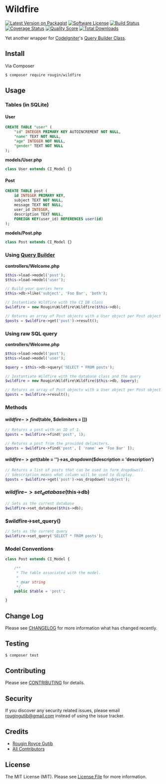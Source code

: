 # Wildfire

[![Latest Version on Packagist][ico-version]][link-packagist]
[![Software License][ico-license]](LICENSE.md)
[![Build Status][ico-travis]][link-travis]
[![Coverage Status][ico-scrutinizer]][link-scrutinizer]
[![Quality Score][ico-code-quality]][link-code-quality]
[![Total Downloads][ico-downloads]][link-downloads]

Yet another wrapper for [CodeIgniter](https://codeigniter.com)'s [Query Builder Class](https://codeigniter.com/user_guide/database/query_builder.html).

## Install

Via Composer

``` bash
$ composer require rougin/wildfire
```

## Usage

### Tables (in SQLite)

#### User

``` sql
CREATE TABLE "user" (
    "id" INTEGER PRIMARY KEY AUTOINCREMENT NOT NULL,
    "name" TEXT NOT NULL,
    "age" INTEGER NOT NULL,
    "gender" TEXT NOT NULL
);
```

**models/User.php**

``` php
class User extends CI_Model {}
```

#### Post

``` sql
CREATE TABLE post (
    id INTEGER PRIMARY KEY,
    subject TEXT NOT NULL,
    message TEXT NOT NULL,
    user_id INTEGER,
    description TEXT NULL,
    FOREIGN KEY(user_id) REFERENCES user(id)
);
```

**models/Post.php**

``` php
class Post extends CI_Model {}
```

### Using [Query Builder](https://codeigniter.com/user_guide/database/query_builder.html)

**controllers/Welcome.php**

``` php
$this->load->model('post');
$this->load->model('user');

// Build your queries here
$this->db->like('subject', 'Foo Bar', 'both');

// Instantiate Wildfire with the CI_DB class
$wildfire = new Rougin\Wildfire\Wildfire($this->db);

// Returns an array of Post objects with a User object per Post object
$posts = $wildfire->get('post')->result();
```

### Using raw SQL query

**controllers/Welcome.php**

``` php
$this->load->model('post');
$this->load->model('user');

$query = $this->db->query('SELECT * FROM posts');

// Instantiate Wildfire with the database class and the query
$wildfire = new Rougin\Wildfire\Wildfire($this->db, $query);

// Returns an array of Post objects with a User object per Post object
$posts = $wildfire->result();
```

### Methods

#### $wildfire->find($table, $delimiters = [])

``` php
// Returns a post with an ID of 1.
$posts = $wildfire->find('post', 1);

// Returns a post from the provided delimiters.
$posts = $wildfire->find('post', [ 'name' => 'Foo Bar' ]);
```

#### $wildfire->get($table = '')->as_dropdown($description = 'description')

``` php
// Returns a list of posts that can be used in form_dropdown().
// $description means what column will be used to display.
$posts = $wildfire->get('post')->as_dropdown('subject');
```

### $wildfire->set_database($this->db)

``` php
// Sets as the current database
$wildfire->set_database($this->db);
```

### $wildfire->set_query()

``` php
// Sets as the current query
$wildfire->set_query('SELECT * FROM posts');
```

### Model Conventions

``` php
class Post extends CI_Model {

    /**
     * The table associated with the model.
     *  
     * @var string
     */
    public $table = 'post';

}
```

## Change Log

Please see [CHANGELOG](CHANGELOG.md) for more information what has changed recently.

## Testing

``` bash
$ composer test
```

## Contributing

Please see [CONTRIBUTING](CONTRIBUTING.md) for details.

## Security

If you discover any security related issues, please email rougingutib@gmail.com instead of using the issue tracker.

## Credits

- [Rougin Royce Gutib][link-author]
- [All Contributors][link-contributors]

## License

The MIT License (MIT). Please see [License File](LICENSE.md) for more information.

[ico-version]: https://img.shields.io/packagist/v/rougin/wildfire.svg?style=flat-square
[ico-license]: https://img.shields.io/badge/license-MIT-brightgreen.svg?style=flat-square
[ico-travis]: https://img.shields.io/travis/rougin/wildfire/master.svg?style=flat-square
[ico-scrutinizer]: https://img.shields.io/scrutinizer/coverage/g/rougin/wildfire.svg?style=flat-square
[ico-code-quality]: https://img.shields.io/scrutinizer/g/rougin/wildfire.svg?style=flat-square
[ico-downloads]: https://img.shields.io/packagist/dt/rougin/wildfire.svg?style=flat-square

[link-packagist]: https://packagist.org/packages/rougin/wildfire
[link-travis]: https://travis-ci.org/rougin/wildfire
[link-scrutinizer]: https://scrutinizer-ci.com/g/rougin/wildfire/code-structure
[link-code-quality]: https://scrutinizer-ci.com/g/rougin/wildfire
[link-downloads]: https://packagist.org/packages/rougin/wildfire
[link-author]: https://github.com/rougin
[link-contributors]: ../../contributors
